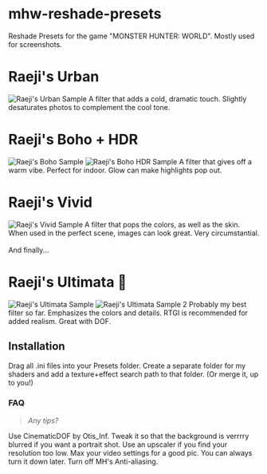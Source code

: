 # mhw-reshade-presets
Reshade Presets for the game "MONSTER HUNTER: WORLD". Mostly used for screenshots.

<h1>Raeji's Urban</h2>

![Raeji's Urban Sample](https://user-images.githubusercontent.com/122718637/212528851-cef2b347-2fce-4065-a0c9-db8d6d5604fe.png)
A filter that adds a cold, dramatic touch. Slightly desaturates photos to complement the cool tone.

<h1>Raeji's Boho + HDR</h2>

![Raeji's Boho Sample](https://user-images.githubusercontent.com/122718637/212528994-9ec0cb0f-a847-4b18-8fbb-a22467b5dda4.png)
![Raeji's Boho HDR Sample](https://user-images.githubusercontent.com/122718637/212528998-2933967a-4fb1-4e1c-9ded-6ca4a2955d2f.png)
A filter that gives off a warm vibe. Perfect for indoor. Glow can make highlights pop out.

<h1>Raeji's Vivid</h2>

![Raeji's Vivid Sample](https://user-images.githubusercontent.com/122718637/212529046-24c546df-4506-44b2-9712-f0b4af55b876.png)
A filter that pops the colors, as well as the skin. When used in the perfect scene, images can look great. Very circumstantial.
<br><br>
And finally...
<h1>Raeji's Ultimata 🌟</h2>

![Raeji's Ultimata Sample](https://user-images.githubusercontent.com/122718637/212529137-3a15d8e7-d634-4251-84af-860612c56c95.png)
![Raeji's Ultimata Sample 2](https://user-images.githubusercontent.com/122718637/212529141-42e01ee8-bbdd-4c03-8916-e32b80fa744e.png)
Probably my best filter so far. Emphasizes the colors and details. RTGI is recommended for added realism. Great with DOF.

<h2>Installation</h2>
Drag all .ini files into your Presets folder.
Create a separate folder for my shaders and add a texture+effect search path to that folder. (Or merge it, up to you!)

<h3>FAQ</h3>
  
> <i>Any tips?</i><br>
  
Use CinematicDOF by Otis_Inf. Tweak it so that the background is verrrry blurred if you want a portrait shot. Use an upscaler if you find your resolution too low.
Max your video settings for a good pic. You can always turn it down later. Turn off MH's Anti-aliasing.
